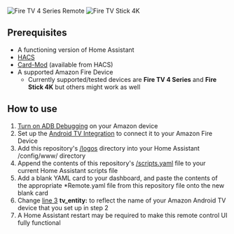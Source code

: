 ![Fire TV 4 Series Remote](https://github.com/PRProd/HA-Firemote/raw/main/Example%20Images/fireTVRemote.png)
![Fire TV Stick 4K](https://github.com/PRProd/HA-Firemote/raw/main/Example%20Images/fireTVStick4K.png)

## Prerequisites
* A functioning version of Home Assistant
* [HACS](https://peyanski.com/how-to-install-home-assistant-community-store-hacs/)
* [Card-Mod](https://github.com/thomasloven/lovelace-card-mod) (available from HACS)
* A supported Amazon Fire Device
  * Currently supported/tested devices are **Fire TV 4 Series** and **Fire Stick 4K** but others might work as well

## How to use
1. [Turn on ADB Debugging](https://www.youtube.com/watch?v=40iVXrTWcPU) on your Amazon device
1. Set up the [Android TV Integration](https://www.home-assistant.io/integrations/androidtv/) to connect it to your Amazon Fire Device
1. Add this repository's [/logos](https://github.com/PRProd/HA-Firemote/tree/main/logos) directory into your Home Assistant /config/www/ directory
1. Append the contents of this repository's [/scripts.yaml](https://github.com/PRProd/HA-Firemote/blob/main/scripts.yaml) file to your current Home Assistant scripts file
1. Add a blank YAML card to your dashboard, and paste the contents of the appropriate *Remote.yaml file from this repository file onto the new blank card
1. Change [line 3](https://github.com/PRProd/HA-Firemote/blob/main/FireStick4KRemote.yaml#L3) **tv_entity:** to reflect the name of your Amazon Android TV device that you set up in step 2
1. A Home Assistant restart may be required to make this remote control UI fully functional

